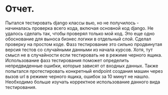 # Отчет.
Пытался тестировать django классы вью, но не получилось - начиналась проверка всего кода, включая основной код django. Не удалось сделать так, чтобы проверял только мой код. Это еще одно обоснование для выноса бизнес логики в отдельный слой. Сделал проверку на простом коде. Фазз тестирование это сильно продвинутая версия тестов со случайными данными из начала курсов. Хотя, тут смысл не в случайности если тестировать не в режиме черного ящика. Использование фазз тестирования поможет определить непредвиденные ошибки, которые зависят от входных данных. Также попытался протестировать конкретный endpoint создания машин через вызов url в режиме черного ящика, ошибок за 10 минут не нашло. Необходимо больше изучать корректное использование данного вида тестирования. 
